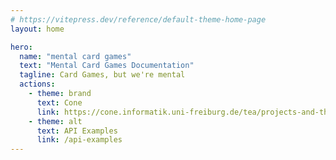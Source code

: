 ```yaml
---
# https://vitepress.dev/reference/default-theme-home-page
layout: home

hero:
  name: "mental card games"
  text: "Mental Card Games Documentation"
  tagline: Card Games, but we're mental
  actions:
    - theme: brand
      text: Cone
      link: https://cone.informatik.uni-freiburg.de/tea/projects-and-theses-2025
    - theme: alt
      text: API Examples
      link: /api-examples
---
```

